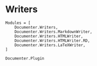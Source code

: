 # Writers

```@autodocs
Modules = [
    Documenter.Writers,
    Documenter.Writers.MarkdownWriter,
    Documenter.Writers.HTMLWriter,
    Documenter.Writers.HTMLWriter.RD,
    Documenter.Writers.LaTeXWriter,
]
```
```@docs
Documenter.Plugin
```
